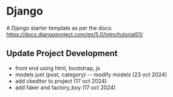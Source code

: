 # Django

A Django starter template as per the docs: https://docs.djangoproject.com/en/5.0/intro/tutorial01/

## Update Project Development
- front end using html, bootstrap, js
- models just (post, category)
-- modify models (23 oct 2024)
- add ckeditor to project (17 oct 2024)
- add faker and factory_boy (17 oct 2024)